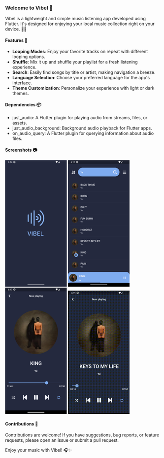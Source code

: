
### Welcome to Vibel 🎵

Vibel is a lightweight and simple music listening app developed using Flutter. It's designed for enjoying your local music collection right on your device. 📱🎶

#### Features 🌟

-   **Looping Modes**: Enjoy your favorite tracks on repeat with different looping options.
-   **Shuffle**: Mix it up and shuffle your playlist for a fresh listening experience.
-   **Search**: Easily find songs by title or artist, making navigation a breeze.
-   **Language Selection**: Choose your preferred language for the app's interface.
-   **Theme Customization**: Personalize your experience with light or dark themes.

#### Dependencies 📦

-   just_audio: A Flutter plugin for playing audio from streams, files, or assets.
-   just_audio_background: Background audio playback for Flutter apps.
-   on_audio_query: A Flutter plugin for querying information about audio files.
  
#### Screenshots 📷

<p float="left">
<img src="assets/images/splash_page.png" width="200">
<img src="assets/images/home_page.png" width="200">
<img src="assets/images/player_page.png" width="200">
<img src="assets/images/sliding.gif" width="200">
</p>


#### Contributions 🤝

Contributions are welcome! If you have suggestions, bug reports, or feature requests, please open an issue or submit a pull request.


Enjoy your music with Vibel! 🎧✨
